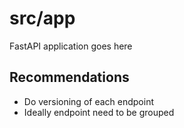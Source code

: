 # src/app

FastAPI application goes here

## Recommendations

* Do versioning of each endpoint
* Ideally endpoint need to be grouped
